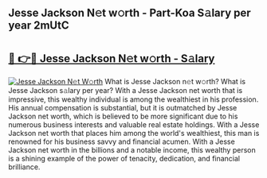 ## Jesse Jackson N𝚎t w𝚘rth - Part-Koa S𝚊lary per year 2mUtC

# <h2><a href="http://gc41bsv.nevu.top/?p=Jesse+Jackson">🔗 👉🔴 Jesse Jackson N𝚎t w𝚘rth - S𝚊lary</a></h2>

[![Jesse Jackson N𝚎t W𝚘rth](https://i.imgur.com/Oavwk0R.jpeg)](http://gc41bsv.nevu.top/?p=Jesse+Jackson)
What is Jesse Jackson n𝚎t w𝚘rth? What is Jesse Jackson s𝚊lary per year?
With a Jesse Jackson net worth that is impressive, this wealthy individual is among the wealthiest in his profession. His annual compensation is substantial, but it is outmatched by Jesse Jackson net worth, which is believed to be more significant due to his numerous business interests and valuable real estate holdings. With a Jesse Jackson net worth that places him among the world's wealthiest, this man is renowned for his business savvy and financial acumen. With a Jesse Jackson net worth in the billions and a notable income, this wealthy person is a shining example of the power of tenacity, dedication, and financial brilliance.
